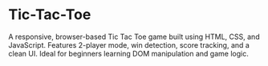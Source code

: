 # Tic-Tac-Toe
A responsive, browser-based Tic Tac Toe game built using HTML, CSS, and JavaScript. Features 2-player mode, win detection, score tracking, and a clean UI. Ideal for beginners learning DOM manipulation and game logic.
